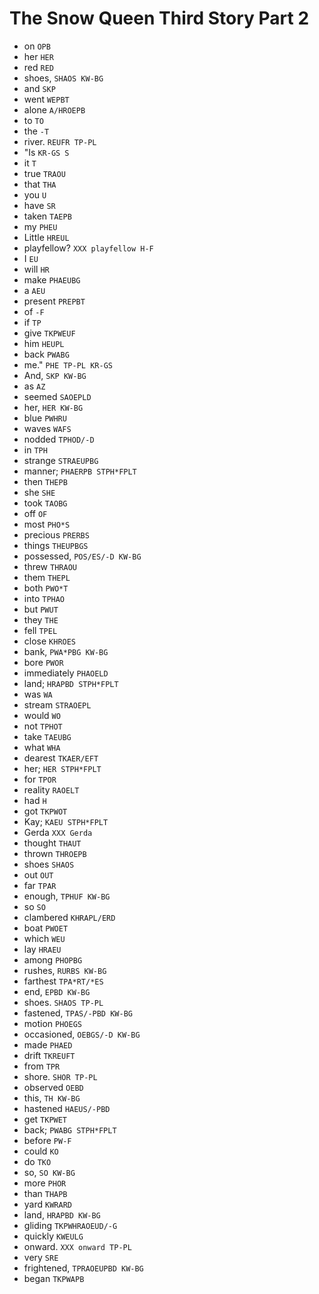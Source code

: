 # The Snow Queen Third Story Part 2

* on `OPB`
* her `HER`
* red `RED`
* shoes, `SHAOS KW-BG`
* and `SKP`
* went `WEPBT`
* alone `A/HROEPB`
* to `TO`
* the `-T`
* river. `REUFR TP-PL`
* "Is `KR-GS S`
* it `T`
* true `TRAOU`
* that `THA`
* you `U`
* have `SR`
* taken `TAEPB`
* my `PHEU`
* Little `HREUL`
* playfellow? `XXX playfellow H-F`
* I `EU`
* will `HR`
* make `PHAEUBG`
* a `AEU`
* present `PREPBT`
* of `-F`
* if `TP`
* give `TKPWEUF`
* him `HEUPL`
* back `PWABG`
* me." `PHE TP-PL KR-GS`
* And, `SKP KW-BG`
* as `AZ`
* seemed `SAOEPLD`
* her, `HER KW-BG`
* blue `PWHRU`
* waves `WAFS`
* nodded `TPHOD/-D`
* in `TPH`
* strange `STRAEUPBG`
* manner; `PHAERPB STPH*FPLT`
* then `THEPB`
* she `SHE`
* took `TAOBG`
* off `OF`
* most `PHO*S`
* precious `PRERBS`
* things `THEUPBGS`
* possessed, `POS/ES/-D KW-BG`
* threw `THRAOU`
* them `THEPL`
* both `PWO*T`
* into `TPHAO`
* but `PWUT`
* they `THE`
* fell `TPEL`
* close `KHROES`
* bank, `PWA*PBG KW-BG`
* bore `PWOR`
* immediately `PHAOELD`
* land; `HRAPBD STPH*FPLT`
* was `WA`
* stream `STRAOEPL`
* would `WO`
* not `TPHOT`
* take `TAEUBG`
* what `WHA`
* dearest `TKAER/EFT`
* her; `HER STPH*FPLT`
* for `TPOR`
* reality `RAOELT`
* had `H`
* got `TKPWOT`
* Kay; `KAEU STPH*FPLT`
* Gerda `XXX Gerda`
* thought `THAUT`
* thrown `THROEPB`
* shoes `SHAOS`
* out `OUT`
* far `TPAR`
* enough, `TPHUF KW-BG`
* so `SO`
* clambered `KHRAPL/ERD`
* boat `PWOET`
* which `WEU`
* lay `HRAEU`
* among `PHOPBG`
* rushes, `RURBS KW-BG`
* farthest `TPA*RT/*ES`
* end, `EPBD KW-BG`
* shoes. `SHAOS TP-PL`
* fastened, `TPAS/-PBD KW-BG`
* motion `PHOEGS`
* occasioned, `OEBGS/-D KW-BG`
* made `PHAED`
* drift `TKREUFT`
* from `TPR`
* shore. `SHOR TP-PL`
* observed `OEBD`
* this, `TH KW-BG`
* hastened `HAEUS/-PBD`
* get `TKPWET`
* back; `PWABG STPH*FPLT`
* before `PW-F`
* could `KO`
* do `TKO`
* so, `SO KW-BG`
* more `PHOR`
* than `THAPB`
* yard `KWRARD`
* land, `HRAPBD KW-BG`
* gliding `TKPWHRAOEUD/-G`
* quickly `KWEULG`
* onward. `XXX onward TP-PL`
* very `SRE`
* frightened, `TPRAOEUPBD KW-BG`
* began `TKPWAPB`
